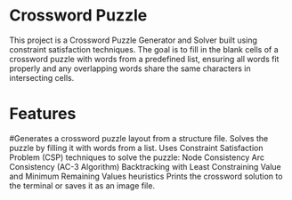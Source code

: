 # Crossword Puzzle
This project is a Crossword Puzzle Generator and Solver built using constraint satisfaction techniques. The goal is to fill in the blank cells of a crossword puzzle with words from a predefined list, ensuring all words fit properly and any overlapping words share the same characters in intersecting cells.
# Features
#Generates a crossword puzzle layout from a structure file.
Solves the puzzle by filling it with words from a list.
Uses Constraint Satisfaction Problem (CSP) techniques to solve the puzzle:
Node Consistency
Arc Consistency (AC-3 Algorithm)
Backtracking with Least Constraining Value and Minimum Remaining Values heuristics
Prints the crossword solution to the terminal or saves it as an image file.
